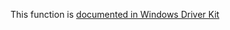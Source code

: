 This function is [documented in Windows Driver Kit](https://learn.microsoft.com/en-us/windows-hardware/drivers/ddi/wdm/nf-wdm-rtlfindleastsignificantbit)
